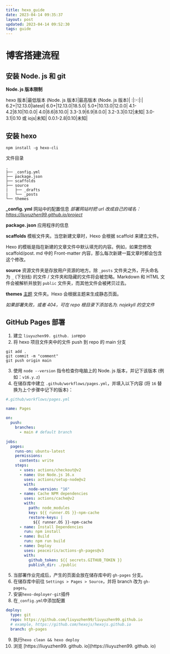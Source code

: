 ```yaml
---
title: hexo_guide
date: 2023-04-14 09:35:37
layout: post
updated: 2023-04-14 09:52:30
tags: guide
---
```

# 博客搭建流程

## 安装 Node. js 和 git
**Node. js 版本限制**

hexo 版本|最低版本 (Node. js 版本)|最高版本 (Node. js 版本)|
:|:-:|:|
6.2+|12.13.0|latest|
6.0+|12.13.0|18.5.0|
5.0+|10.13.0|12.0.0|
4.1-4.2|8.10|10.0.0|
4.0|8.6|8.10.0|
3.3-3.9|6.9|8.0.0|
3.2-3.3|0.12|未知|
3.0-3.1|0.10 或 iojs|未知|
0.0.1-2.8|0.10|未知|
## 安装 hexo 
`npm install -g hexo-cli`

文件目录
```tree
.  
├── _config.yml  
├── package.json  
├── scaffolds  
├── source  
|   ├── _drafts  
|   └── _posts  
└── themes
```

**\_config. yml**
网站中的配置信息
*部署网站时把 url 改成自己的域名：https://liuyuzhen99.github.io/project*

**package. json**
应用程序的信息

**scaffolds**
模板文件夹。当您新建文章时，Hexo 会根据 scaffold 来建立文件。

Hexo 的模板是指在新建的文章文件中默认填充的内容。例如，如果您修改 scaffold/post. md 中的 Front-matter 内容，那么每次新建一篇文章时都会包含这个修改。

**source**
资源文件夹是存放用户资源的地方。除 `_posts` 文件夹之外，开头命名为 `_` (下划线) 的文件 / 文件夹和隐藏的文件将会被忽略。Markdown 和 HTML 文件会被解析并放到 `public` 文件夹，而其他文件会被拷贝过去。

**themes**
[主题](https://hexo.io/zh-cn/docs/themes) 文件夹。Hexo 会根据主题来生成静态页面。

*如果部署失败，或者 404，可在 repo 根目录下添加名为. nojekyll 的空文件*

## GitHub Pages 部署

1. 建立 `liuyuzhen99. github. io`repo
2. 将 hexo 项目文件夹中的文件 push 到 repo 的 main 分支
```git
git add .
git commit -m "comment"
git push origin main
```

3. 使用 `node --version` 指令检查你电脑上的 Node. js 版本，并记下该版本 (例如：`v16.y.z`)
4. 在储存库中建立 `.github/workflows/pages.yml`，并填入以下内容 (将 `16` 替换为上个步骤中记下的版本)：

```yml
#.github/workflows/pages.yml

name: Pages  
  
on:  
  push:  
    branches:  
      - main # default branch  
  
jobs:  
  pages:  
    runs-on: ubuntu-latest  
    permissions:  
      contents: write  
    steps:  
      - uses: actions/checkout@v2  
      - name: Use Node.js 16.x  
        uses: actions/setup-node@v2  
        with:  
          node-version: "16"  
      - name: Cache NPM dependencies  
        uses: actions/cache@v2  
        with:  
          path: node_modules  
          key: ${{ runner.OS }}-npm-cache  
          restore-keys: |  
            ${{ runner.OS }}-npm-cache  
      - name: Install Dependencies  
        run: npm install  
      - name: Build  
        run: npm run build  
      - name: Deploy  
        uses: peaceiris/actions-gh-pages@v3  
        with:  
          github_token: ${{ secrets.GITHUB_TOKEN }}  
          publish_dir: ./public
```  

5. 当部署作业完成后，产生的页面会放在储存库中的 `gh-pages` 分支。
6. 在储存库中前往 `Settings > Pages > Source`，并将 branch 改为 `gh-pages`。
7. 安装`hexo-deployer-git`插件
8. 在`_config.yml`中添加配置
```yml
deploy:  
  type: git  
  repo: https://github.com/liuyuzhen99/liuyuzhen99.github.io  
  # example, https://github.com/hexojs/hexojs.github.io  
  branch: gh-pages
```
9. 执行`hexo clean && hexo deploy`
10. 浏览 [https://liuyuzhen99. github. io](https://liuyuzhen99. github. io)


